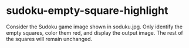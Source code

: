 # sudoku-empty-square-highlight

Consider the Sudoku game image shown in soduku.jpg. Only identify the empty squares, color them
red, and display the output image. The rest of the squares will remain unchanged.
